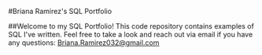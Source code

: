 #Briana Ramirez's SQL Portfolio

##Welcome to my SQL Portfolio! This code repository contains examples of SQL I've written. Feel free to take a look and reach out via email if you have any questions: Briana.Ramirez032@gmail.com
